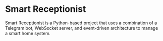 # Smart Receptionist

Smart Receptionist is a Python-based project that uses a combination of a Telegram bot, WebSocket server, and event-driven architecture to manage a smart home system. 
